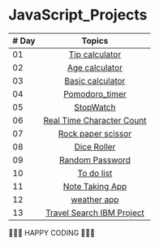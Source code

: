 # JavaScript_Projects

| # Day |                                                                       Topics                                                                        |
| ----- | :-------------------------------------------------------------------------------------------------------------------------------------------------: |
| 01    |                             [Tip calculator](./01_tip_calculator/index.html)                                                             |
| 02    |                             [Age calculator](./02_Age_calculator/)                                                |
| 03    |                             [Basic calculator](./03_basic_calculator/)                             |
| 04    |                             [Pomodoro_timer](./04_Pomodoro_timer/)                             |
| 05    |                             [StopWatch](./05_Stopwatch/)                             |
| 06    |                             [Real Time Character Count](./06_real_time_character_count/)                             |
| 07    |                             [Rock paper scissor](./07_Rock_Paper_Scissor/)                             |
| 08    |                             [Dice Roller](./08_dice_roller/index.html)                             |
| 09    |                             [Random Password](./09_random_password/index.html)                             |
| 10    |                             [To do list](./10_To-do_list/index.html)                             |
| 11    |                             [Note Taking App](./11_Note%20Taking%20App/index.html)                             |
| 12    |                             [weather app](./12_weatherApp/index.html)                             |
| 13    |                             [Travel Search IBM Project](./14_Travel_Project/travel_recommendation.html)                             |

🧡🧡🧡 HAPPY CODING 🧡🧡🧡
